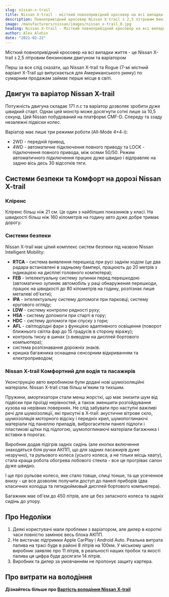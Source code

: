 ```yaml
---
slug: nissan-x-trail
title: Nissan X-trail - місткий повнопривідний кросовер на всі випадки життя
description: Повнопривідний кросовер Nissan X-trail з 2,5 літровим бензиновим двигуном та варіатором
image: /manufacturers/nissan/images/nissan_x-trail_0.jpg
heading: Nissan X-trail - Місткий повнопривідний кросовер на всі випадки життя
author: Alex Alehin
date: "2021-02-22"
---
```


Місткий повнопривідний кросовер на всі випадки життя - це Nissan X-trail з 2,5 літровим бензиновим двигуном та варіатором
<!-- sep -->

Перш за все слід сказати, що Nissan X-trail та Rogue (7-мі містний варіант X-Trail що випускається для Американського ринку) по сумарним продажам займає перше місце в світі. 

## Двигун та варіатор Nissan X-trail

Потужність двигуна складає 171 л.с та варіатор дозволяє зробити дуже  швидкий старт. Однак цей монстр може досягнути сотні лише за 10,5 секунд. Цей Nissan побудований на платформі CMF-D. Спереду та ззаду незалежні підвіски колес. 

Варіатор має лише три режими роботи (All-Mode 4×4-i): 
* 2WD - передній привод, 
* 4WD - автоматичне підключення повного приводу та LOCK - підключення повного привода, між осями 50/50. Режим автоматичного підключення працює дуже швидко і відправляє на задню вісь десь 30 відсотків тяги.


## Системи безпеки та Комфорт на дорозі Nissan X-trail

### Кліренс

Кліренс більш ніж 21 см. Це один з найбілших показників у класі. На швидкості більш ніж 160 кілометрів на годину авто дуже добре тримає дорогу.

### Системи безпеки

Nissan X-trail має цілий комплекс систем безпеки під назвою Nissan Intelligent Mobility: 
* **RTCA** - система виявлення перешкод при русі заднім ходом (це два радара встановлені в задньому бампері, працюють до 20 метрів з індикацією на дисплеї головного компютера); 
* **FEB** - інтелектуальну систему зупинки перед перешкодою (автоматично зупиняє автомобіль у раці обнаружения перешкоди, працює на швидкості до 80 кілометрів на годину, розпізнає лише металеві об'єкти); 
* **IPA** - інтелектуальну систему допомоги при парковці; систему кругового огляду; 
* **LDW** - систему контролю рядності руху; 
* **HSA** - систему допомоги при старті в гору; 
* **HDC** - систему допомоги при спуску з гори; 
* **AFL** - світлодіодні фари з функцією адаптивного освіщення (поворот ближнього світла фар до 15 градусів в сторону віражу); 
* контроль тиску в шинах (з виводом на дисплей бортового компьютера); 
* система розпізнавання дорожніх знаків.
* кришка багажника оснащена сенсорним відкриванням та електроприводом;

### Nissan X-trail Комфортний для водія та пасажирів

Уконструкцію авто виробником були додані нові шумоізоляційні матеріали. Nissan X-trail став більш м'яким та тихішим. 

Пружини, амортизатори стали менш жорсткі, що має знизити шум від підвіски при проїзді нерівностей, а також зменшити розгойдування кузова на нерівних поверхнях. Не слід забувати про наступні  важливі речі для шумоізоляції, які присутні в X-trail: акустичне вітрове скло, шумоізоляція моторного відсіку і передніх крил, шумопоглинаючі матеріали під панеллю приладів, виброгасители панелі підлоги і пластикові щітки під підлогою, шумопоглинаючі матеріали багажника і вставки в порогах. 

Виробник додав підігрів задніх сидінь (але кнопки включення знаходяться біля ручки АКПП, що для задних пасажирів дуже незручно), та рульового колеса (усього колеса, а не тільки місць хвату), стала краща робота обогрева лобового стекла - все це прогріває салон дуже швидко. 

І ще про рульове колесо, яке стало товще, спиці тонше, та ще усеченное внизу - це все дозволяє получити доступ до панелі приборів (два класичних колодца та пятидюймовый дисплей бортового компьютера). 

Багажник має об'єм до 450 літрів, але це без запасного колеса та задніх сидінь до упору.

## Про Недоліки

1. Деякі користувачі мали проблеми з варіатором, але дилер в короткі часи повністю замінює весь блока АКПП. 
2. Не вистачає підтримки Apple CarPlay і Android Auto. Реальна витрата палива на трасі буде в районі 8 літрів на 100км. У міському циклі виробник заявляє про 11 літрів, в реальності наших пробок та якості палива ця цифра буде досягати 14 літрів. 
2. Виробник та дилер за умовчанням не пропонує защиту картера. 


## Про витрати на володіння

**Дізнайтесь більше про [Вартість володіння Nissan X-trail](/nissan/x-trail)**